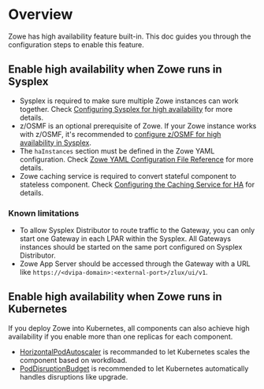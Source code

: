 # Overview

Zowe has high availability feature built-in. This doc guides you through the configuration steps to enable this feature.

## Enable high availability when Zowe runs in Sysplex

- Sysplex is required to make sure multiple Zowe instances can work together. Check [Configuring Sysplex for high availability](./configure-sysplex.md) for more details.
- z/OSMF is an optional prerequisite of Zowe. If your Zowe instance works with z/OSMF, it's recommended to [configure z/OSMF for high availability in Sysplex](./systemrequirements-zosmf-ha.md).
- The `haInstances` section must be defined in the Zowe YAML configuration. Check [Zowe YAML Configuration File Reference](../appendix/zowe-yaml-configuration.md) for more details.
- Zowe caching service is required to convert stateful component to stateless component. Check [Configuring the Caching Service for HA](./configure-caching-service-ha.md) for details.

### Known limitations

- To allow Sysplex Distributor to route traffic to the Gateway, you can only start one Gateway in each LPAR within the Sysplex. All Gateways instances should be started on the same port configured on Sysplex Distributor.
- Zowe App Server should be accessed through the Gateway with a URL like `https://<dvipa-domain>:<external-port>/zlux/ui/v1`.

## Enable high availability when Zowe runs in Kubernetes

If you deploy Zowe into Kubernetes, all components can also achieve high availability if you enable more than one replicas for each component.

- [HorizontalPodAutoscaler](./k8s-config.md#horizontalpodautoscaler) is recommanded to let Kubernetes scales the component based on workdload.
- [PodDisruptionBudget](./k8s-config.md#poddisruptionbudget) is recommended to let Kubernetes automatically handles disruptions like upgrade.
